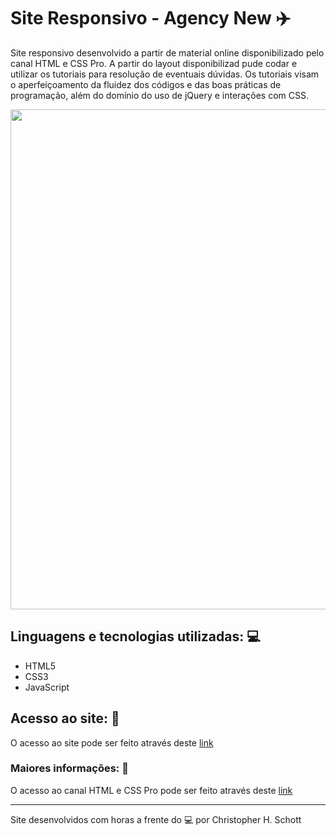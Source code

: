 # Site Responsivo - Agency New :airplane:

Site responsivo desenvolvido a partir de material online disponibilizado pelo canal HTML e CSS Pro. A partir do layout disponibilizad pude codar e utilizar os tutoriais para resolução de eventuais dúvidas. Os tutoriais visam o aperfeiçoamento da fluidez dos códigos e das boas práticas de programação, além do domínio do uso de jQuery e interações com CSS.  

<p align="center">
  <img width="800px" src="https://github.com/ChristopherHauschild/responsive_website.github.io/blob/master/logoAN.png?raw=true"/>
</p>

## Linguagens e tecnologias utilizadas: :computer:
<ul>
  <li>HTML5</li>
  <li>CSS3</li>
  <li>JavaScript</li>
</ul>

## Acesso ao site: :rocket:

O acesso ao site pode ser feito através deste <a href="https://christopherhauschild.github.io/responsive_website.github.io/">link<a>

### Maiores informações: :pencil:

O acesso ao canal HTML e CSS Pro pode ser feito através deste <a href="https://www.youtube.com/channel/UCM1dRsrLjz6SBuPkuXyH0qA">link</a>

<hr>

Site desenvolvidos com horas a frente do :computer: por Christopher H. Schott

